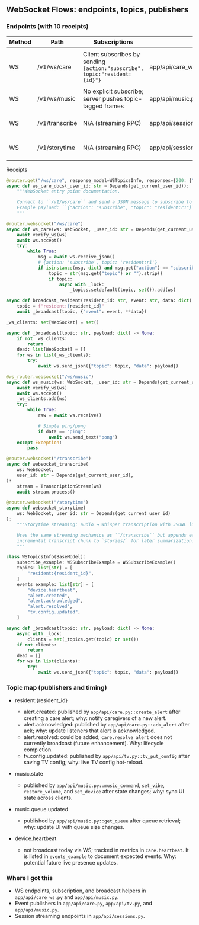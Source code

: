## WebSocket Flows: endpoints, topics, publishers

### Endpoints (with 10 receipts)

| Method | Path | Subscriptions | Handler | Notes |
| --- | --- | --- | --- | --- |
| WS | /v1/ws/care | Client subscribes by sending `{action:"subscribe", topic:"resident:{id}"}` | app/api/care_ws.py::ws_care | Topic registry `_topics` with per-topic sets |
| WS | /v1/ws/music | No explicit subscribe; server pushes topic-tagged frames | app/api/music.py::ws_music | Broadcasts use `{topic, data}` frames |
| WS | /v1/transcribe | N/A (streaming RPC) | app/api/sessions.py::websocket_transcribe | Transcription stream orchestrator |
| WS | /v1/storytime | N/A (streaming RPC) | app/api/sessions.py::websocket_storytime | Transcription + JSONL logging |

Receipts

```79:86:app/api/care_ws.py
@router.get("/ws/care", response_model=WSTopicsInfo, responses={200: {"model": WSTopicsInfo}})
async def ws_care_docs(_user_id: str = Depends(get_current_user_id)):
    """WebSocket entry point documentation.

    Connect to ``/v1/ws/care`` and send a JSON message to subscribe to a topic.
    Example payload: ``{"action": "subscribe", "topic": "resident:r1"}``.
    """
```

```89:101:app/api/care_ws.py
@router.websocket("/ws/care")
async def ws_care(ws: WebSocket, _user_id: str = Depends(get_current_user_id)):
    await verify_ws(ws)
    await ws.accept()
    try:
        while True:
            msg = await ws.receive_json()
            # {action: 'subscribe', topic: 'resident:r1'}
            if isinstance(msg, dict) and msg.get("action") == "subscribe":
                topic = str(msg.get("topic") or "").strip()
                if topic:
                    async with _lock:
                        _topics.setdefault(topic, set()).add(ws)
```

```113:116:app/api/care_ws.py
async def broadcast_resident(resident_id: str, event: str, data: dict) -> None:
    topic = f"resident:{resident_id}"
    await _broadcast(topic, {"event": event, **data})
```

```343:353:app/api/music.py
_ws_clients: set[WebSocket] = set()

async def _broadcast(topic: str, payload: dict) -> None:
    if not _ws_clients:
        return
    dead: list[WebSocket] = []
    for ws in list(_ws_clients):
        try:
            await ws.send_json({"topic": topic, "data": payload})
```

```363:371:app/api/music.py
@ws_router.websocket("/ws/music")
async def ws_music(ws: WebSocket, _user_id: str = Depends(get_current_user_id)):
    await verify_ws(ws)
    await ws.accept()
    _ws_clients.add(ws)
    try:
        while True:
            raw = await ws.receive()
```

```381:386:app/api/music.py
            # Simple ping/pong
            if data == "ping":
                await ws.send_text("pong")
    except Exception:
        pass
```

```163:170:app/api/sessions.py
@router.websocket("/transcribe")
async def websocket_transcribe(
    ws: WebSocket,
    user_id: str = Depends(get_current_user_id),
):
    stream = TranscriptionStream(ws)
    await stream.process()
```

```172:182:app/api/sessions.py
@router.websocket("/storytime")
async def websocket_storytime(
    ws: WebSocket, user_id: str = Depends(get_current_user_id)
):
    """Storytime streaming: audio → Whisper transcription with JSONL logging.

    Uses the same streaming mechanics as ``/transcribe`` but appends each
    incremental transcript chunk to `stories/` for later summarization.
    """
```

```70:76:app/api/care_ws.py
class WSTopicsInfo(BaseModel):
    subscribe_example: WSSubscribeExample = WSSubscribeExample()
    topics: list[str] = [
        "resident:{resident_id}",
    ]
    events_example: list[str] = [
        "device.heartbeat",
        "alert.created",
        "alert.acknowledged",
        "alert.resolved",
        "tv.config.updated",
    ]
```

```20:29:app/api/care_ws.py
async def _broadcast(topic: str, payload: dict) -> None:
    async with _lock:
        clients = set(_topics.get(topic) or set())
    if not clients:
        return
    dead = []
    for ws in list(clients):
        try:
            await ws.send_json({"topic": topic, "data": payload})
```

### Topic map (publishers and timing)

- resident:{resident_id}
  - alert.created: published by `app/api/care.py::create_alert` after creating a care alert; why: notify caregivers of a new alert.
  - alert.acknowledged: published by `app/api/care.py::ack_alert` after ack; why: update listeners that alert is acknowledged.
  - alert.resolved: could be added; `care.resolve_alert` does not currently broadcast (future enhancement). Why: lifecycle completion.
  - tv.config.updated: published by `app/api/tv.py::tv_put_config` after saving TV config; why: live TV config hot-reload.

- music.state
  - published by `app/api/music.py::music_command`, `set_vibe`, `restore_volume`, and `set_device` after state changes; why: sync UI state across clients.

- music.queue.updated
  - published by `app/api/music.py::get_queue` after queue retrieval; why: update UI with queue size changes.

- device.heartbeat
  - not broadcast today via WS; tracked in metrics in `care.heartbeat`. It is listed in `events_example` to document expected events. Why: potential future live presence updates.

### Where I got this
- WS endpoints, subscription, and broadcast helpers in `app/api/care_ws.py` and `app/api/music.py`.
- Event publishers in `app/api/care.py`, `app/api/tv.py`, and `app/api/music.py`.
- Session streaming endpoints in `app/api/sessions.py`.
